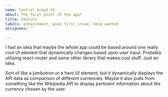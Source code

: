 ```yaml
---
name: Central Graph UI
about: The focal point of the app?
title: Feature
labels: enhancement, good first issue, help wanted
assignees: ''

---
```


I had an idea that maybe the whole app could be based around one really cool UI element that dynamically changes based upon user input. Probably utilizing react-router and some other library that makes cool stuff. Just an idea.

Sort of like a jumbotron or a hero UI element, but it dynamically displays the API data as comparison of different currencies. Maybe it also pulls from something like the Wikipedia API to display pertinent information about the currency chosen by the user.
